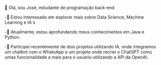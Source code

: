 👋 Olá, sou José, estudante de programação back-end

  -👀 Estou interessado em explorar mais sobre Data Science, Machine Learning e IA´s
  
  -🌱 Atualmente, estou aprofundando meus conhecimentos em Java e Python.
  
  -💞 Participei recentemente de dois projetos utilizando IA, onde integramos um chatbot com o WhatsApp e um projeto onde recriei o ChatGPT comu umas funcionalidade a mais para o usuario utilizando a API da OpenAI.
  
